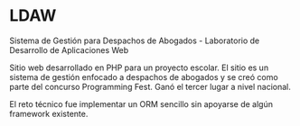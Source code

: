 # LDAW
Sistema de Gestión para Despachos de Abogados - Laboratorio de Desarrollo de Aplicaciones Web

Sitio web desarrollado en PHP para un proyecto escolar.
El sitio es un sistema de gestión enfocado a despachos de abogados y se creó como parte del concurso Programming Fest. Ganó
el tercer lugar a nivel nacional.

El reto técnico fue implementar un ORM sencillo sin apoyarse de algún framework existente.
